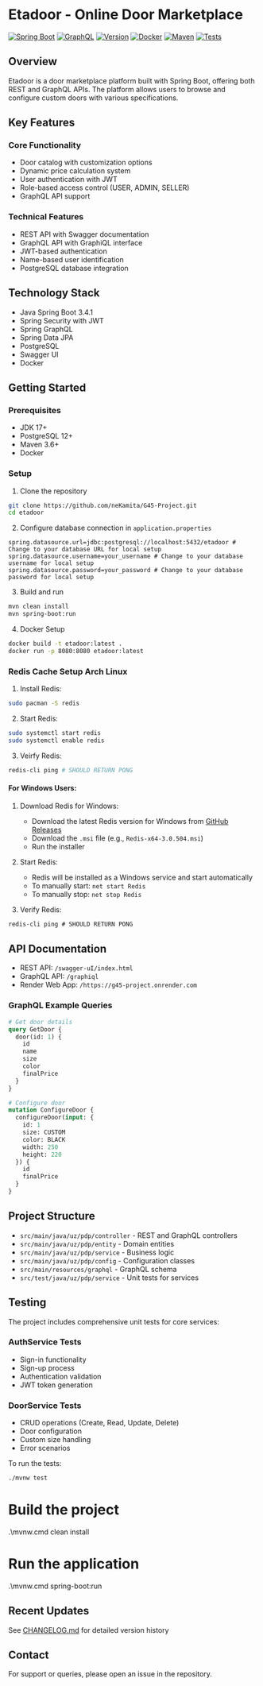 # Etadoor - Online Door Marketplace


[![Spring Boot](https://img.shields.io/badge/Spring%20Boot-3.4.1-brightgreen.svg)](https://spring.io/projects/spring-boot)
[![GraphQL](https://img.shields.io/badge/GraphQL-Enabled-e10098.svg)](https://graphql.org)
[![Version](https://img.shields.io/badge/version-1.1.0-blue.svg)](CHANGELOG.md)
[![Docker](https://img.shields.io/badge/Docker-Ready-2496ED.svg)](https://www.docker.com/)
[![Maven](https://img.shields.io/badge/Maven-3.6%2B-C71A36.svg)](https://maven.apache.org/)
[![Tests](https://img.shields.io/badge/Tests-Passing-success.svg)](README.md#testing)

## Overview
Etadoor is a door marketplace platform built with Spring Boot, offering both REST and GraphQL APIs. The platform allows users to browse and configure custom doors with various specifications.

## Key Features

### Core Functionality
- Door catalog with customization options
- Dynamic price calculation system
- User authentication with JWT
- Role-based access control (USER, ADMIN, SELLER)
- GraphQL API support

### Technical Features
- REST API with Swagger documentation
- GraphQL API with GraphiQL interface
- JWT-based authentication
- Name-based user identification
- PostgreSQL database integration

## Technology Stack
- Java Spring Boot 3.4.1
- Spring Security with JWT
- Spring GraphQL
- Spring Data JPA
- PostgreSQL
- Swagger UI
- Docker

## Getting Started

### Prerequisites
- JDK 17+
- PostgreSQL 12+
- Maven 3.6+
- Docker

### Setup
1. Clone the repository
```bash
git clone https://github.com/neKamita/G45-Project.git
cd etadoor
```

2. Configure database connection in `application.properties`
```properties
spring.datasource.url=jdbc:postgresql://localhost:5432/etadoor # Change to your database URL for local setup
spring.datasource.username=your_username # Change to your database username for local setup
spring.datasource.password=your_password # Change to your database password for local setup
```

3. Build and run
```bash
mvn clean install
mvn spring-boot:run
```

4. Docker Setup
```bash
docker build -t etadoor:latest . 
docker run -p 8080:8080 etadoor:latest

```

### Redis Cache Setup Arch Linux
1. Install Redis:
```bash
sudo pacman -S redis
```
2. Start Redis:
```bash
sudo systemctl start redis
sudo systemctl enable redis
```
3. Veirfy Redis:
```bash
redis-cli ping # SHOULD RETURN PONG
```

#### For Windows Users:
1. Download Redis for Windows:
   - Download the latest Redis version for Windows from [GitHub Releases](https://github.com/microsoftarchive/redis/releases)
   - Download the `.msi` file (e.g., `Redis-x64-3.0.504.msi`)
   - Run the installer

2. Start Redis:
   - Redis will be installed as a Windows service and start automatically
   - To manually start: `net start Redis`
   - To manually stop: `net stop Redis`

3. Verify Redis:
```cmd
redis-cli ping # SHOULD RETURN PONG
```

## API Documentation
- REST API: `/swagger-uI/index.html`
- GraphQL API: `/graphiql`
- Render Web App: `/https://g45-project.onrender.com`

### GraphQL Example Queries
```graphql
# Get door details
query GetDoor {
  door(id: 1) {
    id
    name
    size
    color
    finalPrice
  }
}

# Configure door
mutation ConfigureDoor {
  configureDoor(input: {
    id: 1
    size: CUSTOM
    color: BLACK
    width: 250
    height: 220
  }) {
    id
    finalPrice
  }
}
```

## Project Structure
- `src/main/java/uz/pdp/controller` - REST and GraphQL controllers
- `src/main/java/uz/pdp/entity` - Domain entities
- `src/main/java/uz/pdp/service` - Business logic
- `src/main/java/uz/pdp/config` - Configuration classes
- `src/main/resources/graphql` - GraphQL schema
- `src/test/java/uz/pdp/service` - Unit tests for services

## Testing
The project includes comprehensive unit tests for core services:

### AuthService Tests
- Sign-in functionality
- Sign-up process
- Authentication validation
- JWT token generation

### DoorService Tests
- CRUD operations (Create, Read, Update, Delete)
- Door configuration
- Custom size handling
- Error scenarios

To run the tests:
```bash
./mvnw test
```
# Build the project
.\mvnw.cmd clean install

# Run the application
.\mvnw.cmd spring-boot:run

## Recent Updates
See [CHANGELOG.md](CHANGELOG.md) for detailed version history


## Contact
For support or queries, please open an issue in the repository.


